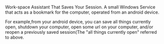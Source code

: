 Work-space Assistant That Saves Your Session. A small Windows Service that acts as a bookmark for the computer, operated from an android device.

For example,from your android device, you can save all things currently open, shutdown your computer, open some url
on your computer, and/or reopen a previously saved session(The "all things currently open" referred to above.
